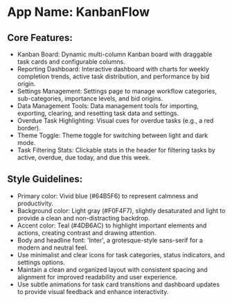 # **App Name**: KanbanFlow

## Core Features:

- Kanban Board: Dynamic multi-column Kanban board with draggable task cards and configurable columns.
- Reporting Dashboard: Interactive dashboard with charts for weekly completion trends, active task distribution, and performance by bid origin.
- Settings Management: Settings page to manage workflow categories, sub-categories, importance levels, and bid origins.
- Data Management Tools: Data management tools for importing, exporting, clearing, and resetting task data and settings.
- Overdue Task Highlighting: Visual cues for overdue tasks (e.g., a red border).
- Theme Toggle: Theme toggle for switching between light and dark mode.
- Task Filtering Stats: Clickable stats in the header for filtering tasks by active, overdue, due today, and due this week.

## Style Guidelines:

- Primary color: Vivid blue (#64B5F6) to represent calmness and productivity.
- Background color: Light gray (#F0F4F7), slightly desaturated and light to provide a clean and non-distracting backdrop.
- Accent color: Teal (#4DB6AC) to highlight important elements and actions, creating contrast and drawing attention.
- Body and headline font: 'Inter', a grotesque-style sans-serif for a modern and neutral feel.
- Use minimalist and clear icons for task categories, status indicators, and settings options.
- Maintain a clean and organized layout with consistent spacing and alignment for improved readability and user experience.
- Use subtle animations for task card transitions and dashboard updates to provide visual feedback and enhance interactivity.